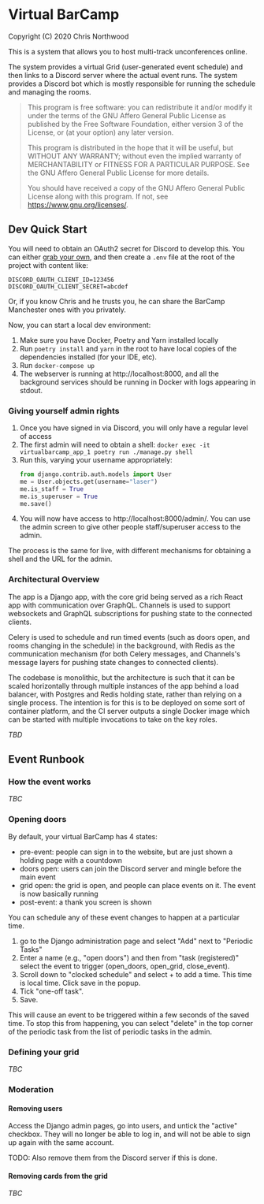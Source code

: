 # Virtual BarCamp

Copyright (C) 2020 Chris Northwood

This is a system that allows you to host multi-track unconferences online.

The system provides a virtual Grid (user-generated event schedule) and then
links to a Discord server where the actual event runs. The system provides a
Discord bot which is mostly responsible for running the schedule and managing
the rooms.

> This program is free software: you can redistribute it and/or modify
> it under the terms of the GNU Affero General Public License as published by
> the Free Software Foundation, either version 3 of the License, or
> (at your option) any later version.
>
> This program is distributed in the hope that it will be useful,
> but WITHOUT ANY WARRANTY; without even the implied warranty of
> MERCHANTABILITY or FITNESS FOR A PARTICULAR PURPOSE. See the
> GNU Affero General Public License for more details.
>
> You should have received a copy of the GNU Affero General Public License
> along with this program. If not, see <https://www.gnu.org/licenses/>.

## Dev Quick Start

You will need to obtain an OAuth2 secret for Discord to develop this. You can
either [grab your own](https://discord.com/developers/docs/topics/oauth2), and
then create a `.env` file at the root of the project with content like:

```
DISCORD_OAUTH_CLIENT_ID=123456
DISCORD_OAUTH_CLIENT_SECRET=abcdef
```

Or, if you know Chris and he trusts you, he can share the BarCamp Manchester
ones with you privately.

Now, you can start a local dev environment:

1. Make sure you have Docker, Poetry and Yarn installed locally
2. Run `poetry install` and `yarn` in the root to have local copies of the
   dependencies installed (for your IDE, etc).
3. Run `docker-compose up`
4. The webserver is running at http://localhost:8000, and all the background
   services should be running in Docker with logs appearing in stdout.

### Giving yourself admin rights

1. Once you have signed in via Discord, you will only have a regular level of
   access
2. The first admin will need to obtain a shell: `docker exec -it virtualbarcamp_app_1 poetry run ./manage.py shell`
3. Run this, varying your username appropriately:
   ```python
   from django.contrib.auth.models import User
   me = User.objects.get(username="laser")
   me.is_staff = True
   me.is_superuser = True
   me.save()
   ```
4. You will now have access to http://localhost:8000/admin/. You can use the
   admin screen to give other people staff/superuser access to the admin.

The process is the same for live, with different mechanisms for obtaining a
shell and the URL for the admin.

### Architectural Overview

The app is a Django app, with the core grid being served as a rich React app
with communication over GraphQL. Channels is used to support websockets and
GraphQL subscriptions for pushing state to the connected clients.

Celery is used to schedule and run timed events (such as doors open, and
rooms changing in the schedule) in the background, with Redis as the
communication mechanism (for both Celery messages, and Channels's message
layers for pushing state changes to connected clients).

The codebase is monolithic, but the architecture is such that it can be
scaled horizontally through multiple instances of the app behind a load
balancer, with Postgres and Redis holding state, rather than relying on a
single process. The intention is for this is to be deployed on some sort of
container platform, and the CI server outputs a single Docker image which can
be started with multiple invocations to take on the key roles.

_TBD_

## Event Runbook

### How the event works

_TBC_

### Opening doors

By default, your virtual BarCamp has 4 states:

- pre-event: people can sign in to the website, but are just shown a holding
  page with a countdown
- doors open: users can join the Discord server and mingle before the main event
- grid open: the grid is open, and people can place events on it. The event is
  now basically running
- post-event: a thank you screen is shown

You can schedule any of these event changes to happen at a particular time.

1. go to the Django administration page and select "Add" next to "Periodic
   Tasks"
2. Enter a name (e.g., "open doors") and then from "task (registered)" select
   the event to trigger (open_doors, open_grid, close_event).
3. Scroll down to "clocked schedule" and select + to add a time. This time is
   local time. Click save in the popup.
4. Tick "one-off task".
5. Save.

This will cause an event to be triggered within a few seconds of the saved
time. To stop this from happening, you can select "delete" in the top corner
of the periodic task from the list of periodic tasks in the admin.

### Defining your grid

_TBC_

### Moderation

#### Removing users

Access the Django admin pages, go into users, and untick the "active"
checkbox. They will no longer be able to log in, and will not be able to
sign up again with the same account.

TODO: Also remove them from the Discord server if this is done.

#### Removing cards from the grid

_TBC_
